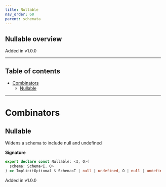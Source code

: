 ```yaml
---
title: Nullable
nav_order: 60
parent: schemata
---
```


## Nullable overview

Added in v1.0.0

---

<h2 class="text-delta">Table of contents</h2>

- [Combinators](#combinators)
  - [Nullable](#nullable)

---

# Combinators

## Nullable

Widens a schema to include null and undefined

**Signature**

```ts
export declare const Nullable: <I, O>(
  schema: Schema<I, O>
) => ImplicitOptional & Schema<I | null | undefined, O | null | undefined>
```

Added in v1.0.0
